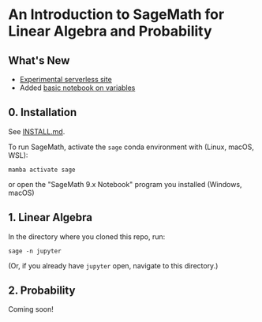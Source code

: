 # An Introduction to SageMath for Linear Algebra and Probability

## What's New

- [Experimental serverless site](https://dahn-research.eu/nbsite/?path=https%3A%2F%2Fphilipmathieu.github.io%2Fsagemath-intro)
- Added [basic notebook on variables](variables.ipynb)

## 0. Installation

See [INSTALL.md](INSTALL.md).

To run SageMath, activate the ```sage``` conda environment with (Linux, macOS, WSL):
```
mamba activate sage
```
or open the "SageMath 9.x Notebook" program you installed (Windows, macOS)

## 1. Linear Algebra

In the directory where you cloned this repo, run:

```
sage -n jupyter
```

(Or, if you already have ```jupyter``` open, navigate to this directory.)

## 2. Probability

Coming soon!